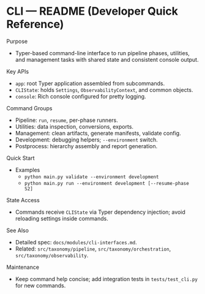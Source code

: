 # CLI — README (Developer Quick Reference)

Purpose
- Typer-based command-line interface to run pipeline phases, utilities, and management tasks with shared state and consistent console output.

Key APIs
- `app`: root Typer application assembled from subcommands.
- `CLIState`: holds `Settings`, `ObservabilityContext`, and common objects.
- `console`: Rich console configured for pretty logging.

Command Groups
- Pipeline: `run`, `resume`, per-phase runners.
- Utilities: data inspection, conversions, exports.
- Management: clean artifacts, generate manifests, validate config.
- Development: debugging helpers; `--environment` switch.
- Postprocess: hierarchy assembly and report generation.

Quick Start
- Examples
  - `python main.py validate --environment development`
  - `python main.py run --environment development [--resume-phase S2]`

State Access
- Commands receive `CLIState` via Typer dependency injection; avoid reloading settings inside commands.

See Also
- Detailed spec: `docs/modules/cli-interfaces.md`.
- Related: `src/taxonomy/pipeline`, `src/taxonomy/orchestration`, `src/taxonomy/observability`.

Maintenance
- Keep command help concise; add integration tests in `tests/test_cli.py` for new commands.

